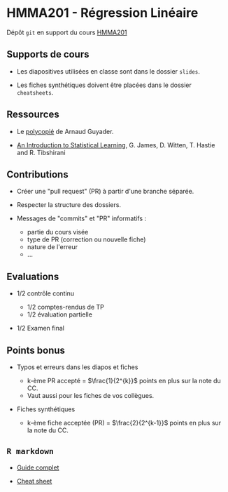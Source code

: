 # HMMA201 - Régression Linéaire

Dépôt `git` en support du cours [HMMA201](https://moodle.umontpellier.fr/course/view.php?id=1509)

## Supports de cours

* Les diapositives utilisées en classe sont dans le dossier `slides`.

* Les fiches synthétiques doivent être placées dans le dossier `cheatsheets`.

## Ressources

* Le [polycopié](https://www.lpsm.paris/pageperso/guyader/polysM.html) de Arnaud Guyader.

* [An Introduction to Statistical Learning](http://faculty.marshall.usc.edu/gareth-james/ISL/), G. James, D. Witten, T. Hastie and R. Tibshirani

## Contributions

* Créer une "pull request" (PR) à partir d'une branche séparée.

* Respecter la structure des dossiers.

* Messages de "commits" et "PR" informatifs :
	* partie du cours visée
	* type de PR (correction ou nouvelle fiche)
	* nature de l'erreur
	* ...

## Evaluations

* 1/2 contrôle continu
	* 1/2 comptes-rendus de TP
	* 1/2 évaluation partielle

* 1/2 Examen final

## Points bonus

* Typos et erreurs dans les diapos et fiches
  * k-ème PR accepté = $\frac{1}{2^{k}}$ points en plus sur la note du CC.
  * Vaut aussi pour les fiches de vos collègues.
  
* Fiches synthétiques
  * k-ème fiche acceptée (PR) = $\frac{2}{2^{k-1}}$ points en plus sur la note du CC.

## `R markdown`

* [Guide complet](https://rmarkdown.rstudio.com/lesson-1.html)

* [Cheat sheet](https://rmarkdown.rstudio.com/lesson-15.html)